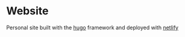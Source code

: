 # Website

Personal site built with the [hugo](https://gohugo.io) framework and deployed with [netlify](https://netlify.com)
